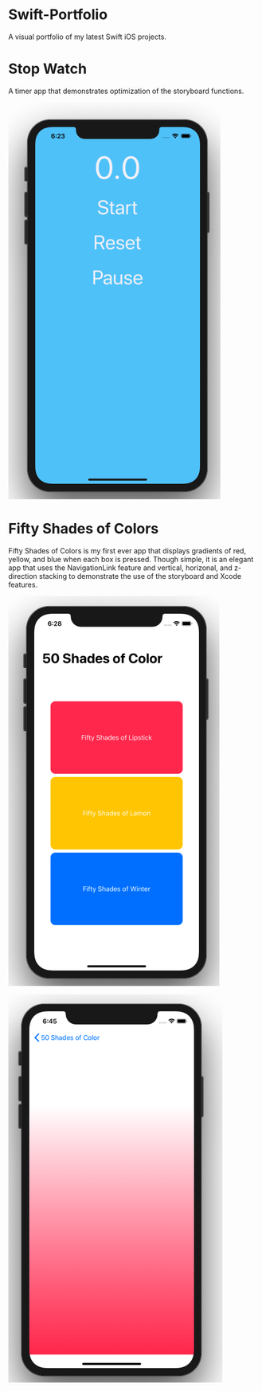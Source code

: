 

# Swift-Portfolio
A visual portfolio of my latest Swift iOS projects.

# Stop Watch 
A timer app that demonstrates optimization of the storyboard functions.

![](https://github.com/iwinyeung/Swift-Portfolio/blob/master/*X_2StopWatch/Screen%20Shot%202019-12-26%20at%206.23.20%20PM.png)




# Fifty Shades of Colors
Fifty Shades of Colors is my first ever app that displays gradients of red, yellow, and blue when each box is pressed. Though simple, it is an elegant app that uses the NavigationLink feature and vertical, horizonal, and z-direction stacking to demonstrate the use of the storyboard and Xcode features.

![](https://github.com/iwinyeung/Swift-Portfolio/blob/master/*X1_Fifty%20Shades%20of%20Colors/Screen%20Shot%202019-12-26%20at%206.28.57%20PM.png)

![](https://github.com/iwinyeung/Swift-Portfolio/blob/master/*X1_Fifty%20Shades%20of%20Colors/Screen%20Shot%202019-12-26%20at%206.45.07%20PM.png)

